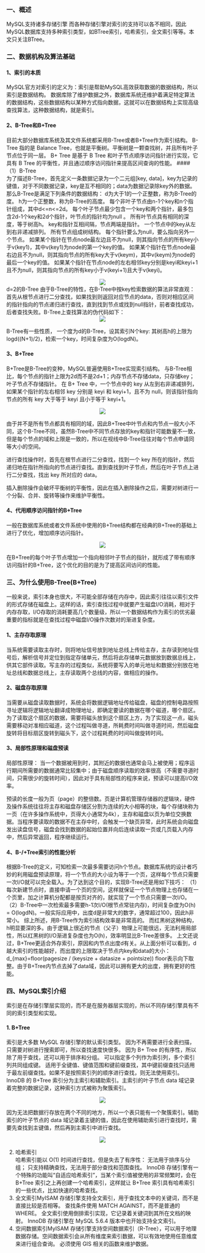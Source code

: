 ### 一、概述  
MySQL支持诸多存储引擎  而各种存储引擎对索引的支持可以各不相同，因此MySQL数据库支持多种索引类型，如BTree索引，哈希索引，全文索引等等。本文只关注BTree。
### 二、数据机构及算法基础  
#### 1、索引的本质
MySQL官方对索引的定义为：索引是帮助MySQL高效获取数据的数据结构，所以索引是数据结构。
数据库除了维护数据之外，数据库系统还维护着满足特定算法的数据结构，这些数据结构以某种方式指向数据，这就可以在数据结构上实现高级查找算法，这种数据结构，就是索引。
#### 2、B-Tree和B+Tree  
目前大部分数据库系统及其文件系统都采用B-Tree或者B+Tree作为索引结构。
B-Tree 指的是 Balance Tree，也就是平衡树。平衡树是一颗查找树，并且所有叶子节点位于同一层。
B+ Tree 是基于 B Tree 和叶子节点顺序访问指针进行实现，它具有 B Tree 的平衡性，并且通过顺序访问指针来提高区间查询的性能。
####（1）B-Tree  
为了描述B-Tree，首先定义一条数据记录为一个二元组[key, data]，key为记录的键值，对于不同数据记录，key是互不相同的；data为数据记录除key外的数据。那么B-Tree是满足下列条件的数据结构：
d为大于1的一个正整数，称为B-Tree的度。
h为一个正整数，称为B-Tree的高度。
每个非叶子节点由n-1个key和n个指针组成，其中d<=n<=2d。
每个叶子节点最少包含一个key和两个指针，最多包含2d-1个key和2d个指针，叶节点的指针均为null 。
所有叶节点具有相同的深度，等于树高h。
key和指针互相间隔，节点两端是指针。
一个节点中的key从左到右非递减排列。
所有节点组成树结构。
每个指针要么为null，要么指向另外一个节点。
如果某个指针在节点node最左边且不为null，则其指向节点的所有key小于v(key1)，其中v(key1)为node的第一个key的值。
如果某个指针在节点node最右边且不为null，则其指向节点的所有key大于v(keym)，其中v(keym)为node的最后一个key的值。
如果某个指针在节点node的左右相邻key分别是keyi和keyi+1且不为null，则其指向节点的所有key小于v(keyi+1)且大于v(keyi)。
<div align=center>
<img src="../img/v2-eb8cf7b80c3fe1e093fe57f01f1902fd_r.jpg">
</div>
d=2的B-Tree
由于B-Tree的特性，在B-Tree中按key检索数据的算法非常直观：首先从根节点进行二分查找，如果找到则返回对应节点的data，否则对相应区间的指针指向的节点递归进行查找，直到找到节点或找到null指针，前者查找成功，后者查找失败。B-Tree上查找算法的伪代码如下：
<div align=center>
<img src="../img/v2-8c24fea5f3434a48a228ec341630cb3b_r.jpg">
</div>

B-Tree有一些性质，
一个度为d的B-Tree，设其索引N个key:
其树高h的上限为logd((N+1)/2)，检索一个key，时间复杂度为O(logdN)。
#### 3、B+Tree
B+Tree是B-Tree的变种，MySQL普遍使用B+Tree实现索引结构。
与B-Tree相比，每个节点的指针上限为2d而不是2d+1；内存节点不存储data，只存储key；叶子节点不存储指针。
在 B+ Tree 中，一个节点中的 key 从左到右非递减排列，如果某个指针的左右相邻 key 分别是 keyi 和 keyi+1，且不为 null，则该指针指向节点的所有 key 大于等于 keyi 且小于等于 keyi+1。
<div align=center>
<img src="../img/v2-fac7bcacb015af77914f9bcb71cf0815_r.jpg">
</div>

由于并不是所有节点都具有相同的域，因此B+Tree中叶节点和内节点一般大小不同，这个B-Tree不同，虽然B-Tree中不同节点存放的key和指针可能数量不一致，但是每个节点的域和上限是一致的，所以在视线中B-Tree往往对每个节点申请同等大小的空间。

进行查找操作时，首先在根节点进行二分查找，找到一个 key 所在的指针，然后递归地在指针所指向的节点进行查找。直到查找到叶子节点，然后在叶子节点上进行二分查找，找出 key 所对应的 data。

插入删除操作会破坏平衡树的平衡性，因此在插入删除操作之后，需要对树进行一个分裂、合并、旋转等操作来维护平衡性。

#### 4、代用顺序访问指针的B+Tree
一般在数据库系统或者文件系统中使用的B+Tree结构都在经典的B+Tree的基础上进行了优化，增加顺序访问指针。
<div align=center>
<img src="../img/v2-9726d715cca8c97063155d79deabd335_r.jpg">
</div>

在B+Tree的每个叶子节点增加一个指向相邻叶子节点的指针，就形成了带有顺序访问指针的B+Tree，这个优化的目的是为了提高区间访问的性能。
### 三、为什么使用B-Tree(B+Tree)
一般来说，索引本身也很大，不可能全部存储在内存中，因此索引往往以索引文件的形式存储在磁盘上。这样的话，索引查找过程中就要产生磁盘I/O消耗，相对于内存存取，I/O存取的消耗要高几个数量级，所以一个数据结构作为索引的优劣最重要的指标就是在查找过程中磁盘I/O操作次数对的渐进复杂度。
#### 1、主存存取原理
当系统需要读取主存时，则将地址信号放到地址总线上传给主存，主存读到地址信号后，解析信号并定位到指定存储单元，然后将此存储单元数据放到数据总线上，供其它部件读取。写主存的过程类似，系统将要写入的单元地址和数据分别放在地址总线和数据总线上，主存读取两个总线的内容，做相应的操作。
#### 2、磁盘存取原理
当需要从磁盘读取数据时，系统会将数据逻辑地址传给磁盘，磁盘的控制电路按照寻址逻辑将逻辑地址翻译成物理地址，即确定要读的数据在哪个磁道，哪个扇区。为了读取这个扇区的数据，需要将磁头放到这个扇区上方，为了实现这一点，磁头需要移动对准相应磁道，这个过程叫做寻道，所耗费时间叫做寻道时间，然后磁盘旋转将目标扇区旋转到磁头下，这个过程耗费的时间叫做旋转时间。
#### 3、局部性原理和磁盘预读
局部性原理：
当一个数据被用到时，其附近的数据也通常会马上被使用；程序运行期间所需要的数据通常比较集中；由于磁盘顺序读取的效率很高（不需要寻道时间，只需很少的旋转时间），因此对于具有局部性的程序来说，预读可以提高I/O效率。

预读的长度一般为页（page）的整倍数。页是计算机管理存储器的逻辑块，硬件及操作系统往往将主存和磁盘存储区分割为连续的大小相等的块，每个存储块称为一页（在许多操作系统中，页得大小通常为4k），主存和磁盘以页为单位交换数据。当程序要读取的数据不在主存中时，会触发一个缺页异常，此时系统会向磁盘发出读盘信号，磁盘会找到数据的起始位置并向后连续读取一页或几页载入内存中，然后异常返回，程序继续运行。
#### 4、B-/+Tree索引的性能分析
根据B-Tree的定义，可知检索一次最多需要访问h个节点。数据库系统的设计者巧妙的利用磁盘预读原理，将一个节点的大小设为等于一个页，这样每个节点只需要一次I/O就可以完全载入。为了达到这个目的，实现B-Tree还是用如下技巧：
（1）每次新建节点时，直接申请一个页的空间，这样就保证一个节点物理上也存储在一个页里，加之计算机分配都是按页对齐的，就实现了一个节点只需要一次I/O。
（2）B-Tree中一次检索最多需要h-1次I/O(根节点常驻内存)，时间复杂度为O(h) = O(logdN)。一般实际应用中，出度d是非常大的数字，通常超过100，因此h非常小。
综上所述，用B-Tree作为索引结构效率是非常高的。
而红黑树这种结构，h明显要深的多。由于逻辑上很近的节点（父子）物理上可能很远，无法利用局部性，所以红黑树的I/O渐进复杂度也为O(h)，效率明显比B-Tree差很多。
上文还说过，B+Tree更适合外存索引，原因和内节点出度d有关。从上面分析可以看到，d越大索引的性能越好，而出度的上限取决于节点内key和data的大小：
d_{max}=floor(pagesize / (keysize + datasize + pointsize))
floor表示向下取整。由于B+Tree内节点去掉了data域，因此可以拥有更大的出度，拥有更好的性能。
### 四、MySQL索引介绍
索引是在存储引擎层实现的，而不是在服务器层实现的，所以不同存储引擎具有不同的索引类型和实现。
#### 1. B+Tree 
索引是大多数 MySQL 存储引擎的默认索引类型。
因为不再需要进行全表扫描，只需要对树进行搜索即可，所以查找速度快很多。
因为 B+ Tree 的有序性，所以除了用于查找，还可以用于排序和分组。
可以指定多个列作为索引列，多个索引列共同组成键。
适用于全键值、键值范围和键前缀查找，其中键前缀查找只适用于最左前缀查找。如果不是按照索引列的顺序进行查找，则无法使用索引。
InnoDB 的 B+Tree 索引分为主索引和辅助索引。主索引的叶子节点 data 域记录着完整的数据记录，这种索引方式被称为聚簇索引。
<div align=center>
<img src="../img/v2-9c5453081cc5ee38473cb22a96d67d41_r.jpg">
</div>

因为无法把数据行存放在两个不同的地方，所以一个表只能有一个聚簇索引。辅助索引的叶子节点的 data 域记录着主键的值，因此在使用辅助索引进行查找时，需要先查找到主键值，然后再到主索引中进行查找。
<div align=center>
<img src="../img/v2-13ce36bb59bb76b754c68d63feef3786_r.jpg">
</div>

2. 哈希索引  
哈希索引能以 O(1) 时间进行查找，但是失去了有序性：
无法用于排序与分组；
只支持精确查找，无法用于部分查找和范围查找。
InnoDB 存储引擎有一个特殊的功能叫“自适应哈希索引”，当某个索引值被使用的非常频繁时，会在 B+Tree 索引之上再创建一个哈希索引，这样就让 B+Tree 索引具有哈希索引的一些优点，比如快速的哈希查找。
3. 全文索引MyISAM 存储引擎支持全文索引，用于查找文本中的关键词，而不是直接比较是否相等。
查找条件使用 MATCH AGAINST，而不是普通的 WHERE。
全文索引使用倒排索引实现，它记录着关键词到其所在文档的映射。
InnoDB 存储引擎在 MySQL 5.6.4 版本中也开始支持全文索引。
4. 空间数据索引MyISAM 存储引擎支持空间数据索引（R-Tree），可以用于地理数据存储。空间数据索引会从所有维度来索引数据，可以有效地使用任意维度来进行组合查询。
必须使用 GIS 相关的函数来维护数据。